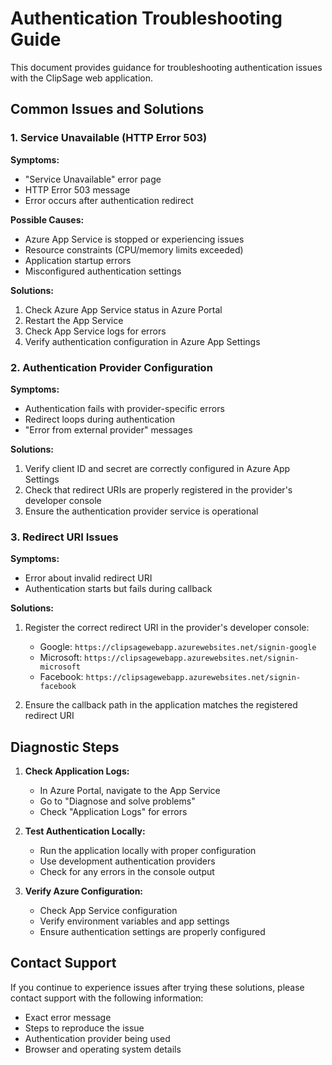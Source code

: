 # Authentication Troubleshooting Guide

This document provides guidance for troubleshooting authentication issues with the ClipSage web application.

## Common Issues and Solutions

### 1. Service Unavailable (HTTP Error 503)

**Symptoms:**
- "Service Unavailable" error page
- HTTP Error 503 message
- Error occurs after authentication redirect

**Possible Causes:**
- Azure App Service is stopped or experiencing issues
- Resource constraints (CPU/memory limits exceeded)
- Application startup errors
- Misconfigured authentication settings

**Solutions:**
1. Check Azure App Service status in Azure Portal
2. Restart the App Service
3. Check App Service logs for errors
4. Verify authentication configuration in Azure App Settings

### 2. Authentication Provider Configuration

**Symptoms:**
- Authentication fails with provider-specific errors
- Redirect loops during authentication
- "Error from external provider" messages

**Solutions:**
1. Verify client ID and secret are correctly configured in Azure App Settings
2. Check that redirect URIs are properly registered in the provider's developer console
3. Ensure the authentication provider service is operational

### 3. Redirect URI Issues

**Symptoms:**
- Error about invalid redirect URI
- Authentication starts but fails during callback

**Solutions:**
1. Register the correct redirect URI in the provider's developer console:
   - Google: `https://clipsagewebapp.azurewebsites.net/signin-google`
   - Microsoft: `https://clipsagewebapp.azurewebsites.net/signin-microsoft`
   - Facebook: `https://clipsagewebapp.azurewebsites.net/signin-facebook`

2. Ensure the callback path in the application matches the registered redirect URI

## Diagnostic Steps

1. **Check Application Logs:**
   - In Azure Portal, navigate to the App Service
   - Go to "Diagnose and solve problems"
   - Check "Application Logs" for errors

2. **Test Authentication Locally:**
   - Run the application locally with proper configuration
   - Use development authentication providers
   - Check for any errors in the console output

3. **Verify Azure Configuration:**
   - Check App Service configuration
   - Verify environment variables and app settings
   - Ensure authentication settings are properly configured

## Contact Support

If you continue to experience issues after trying these solutions, please contact support with the following information:
- Exact error message
- Steps to reproduce the issue
- Authentication provider being used
- Browser and operating system details
